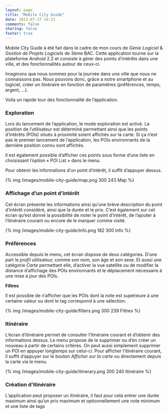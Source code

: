 ```yaml
---
layout: page
title: "Mobile City Guide"
date: 2013-07-27 14:23
comments: false
sharing: false
footer: true
---
```


Mobile City Guide à été fait dans le cadre de mon cours de _Génie Logiciel_ &amp; _Gestion de Projets Logiciels_ de 3ème BAC. Cette application tourne sur la plateforme _Android_ 2.2 et consiste à gérer des points d&rsquo;intérêts dans une ville, et des fonctionnalités autour de ceux-ci.

Imaginons que nous sommes pour la journée dans une ville que nous ne connaissons pas. Nous pouvons donc, grâce a notre smartphone et au logiciel, créer un itinéraire en fonction de paramètres (préférences, temps, argent, &#8230;).

Voila un rapide tour des fonctionnalité de l&rsquo;application.

### Exploration

Lors du lancement de l&rsquo;application, le mode exploration est activé. La position de l&rsquo;utilisateur est déterminé permettant ainsi que les points d&rsquo;intérêts (POIs) situés à proximité soient affichés sur la carte. Si ça n&rsquo;est pas le premier lancement de l&rsquo;application, les POIs environnants de la dernière position connu sont affichés.

Il est également possible d&rsquo;afficher ces points sous forme d&rsquo;une liste en choisissant l&rsquo;option &laquo;&nbsp;POI List&nbsp;&raquo; dans le menu.

Pour obtenir les informations d&rsquo;un point d&rsquo;intérêt, il suffit d&rsquo;appuyer dessus.

{% img /images/mobile-city-guide/map.png 300 243 Map %}

### Affichage d&rsquo;un point d&rsquo;intérêt

Cet écran présente les informations ainsi qu&rsquo;une brève description du point d&rsquo;intérêt considéré, ainsi que la durée et le prix. C&rsquo;est également sur cet écran qu&rsquo;est donné la possibilité de noter le point d&rsquo;intérêt, de l&rsquo;ajouter à l&rsquo;itinéraire courant ou encore de le marquer comme visité.

{% img /images/mobile-city-guide/info.png 182 300 Info %}

### Préférences

Accessible depuis le menu, cet écran dispose de deux catégories. D&rsquo;une part le _profil utilisateur,_ comme son nom, son âge et son sexe. Et aussi une catégorie _Carte_ permettant elle, d&rsquo;activer la vue satellite ou de modifier la distance d&rsquo;affichage des POIs environnants et le déplacement nécessaire à une mise à jour des POIs.

**Filtres**

Il est possible de n&rsquo;afficher que les POIs dont la note est supérieure à une certaine valeur ou dont le tag correspond à une sélection.

{% img /images/mobile-city-guide/filters.png 300 239 Filtres %}

### Itinéraire

L&rsquo;écran d&rsquo;itinéraire permet de consulter l&rsquo;itinéraire courant et d&rsquo;obtenir des informations dessus. Le menu propose de le supprimer ou d&rsquo;en créer un nouveau à partir de certains critères. On peut aussi simplement supprimer un POI en appuyer longtemps sur celui-ci. Pour afficher l&rsquo;itinéraire courant, il suffit d&rsquo;appuyer sur le bouton _Afficher sur la carte_ ou directement depuis la carte via le menu.

{% img /images/mobile-city-guide/itinerary.png 300 240 Itinéraire %}

### Création d&rsquo;itinéraire

L&rsquo;application peut proposer un itinéraire, il faut pour cela entrer une durée maximum ainsi qu&rsquo;un prix maximum et optionnellement une note minimum et une liste de tags